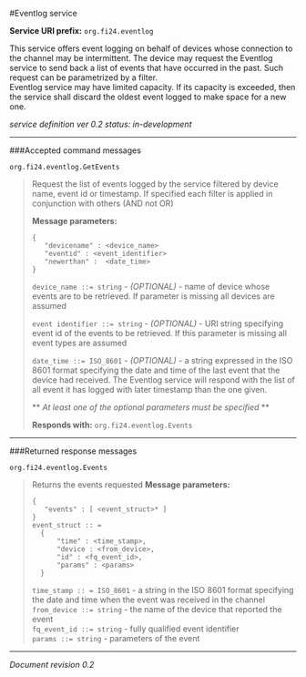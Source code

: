 #Eventlog service

**Service URI prefix:**    `org.fi24.eventlog`

This service offers event logging on behalf of devices whose connection to the channel may be intermittent. The device may request the Eventlog service to send back a list of events that have occurred in the past. Such request can be parametrized by a filter.  
Eventlog service may have limited capacity. If its capacity is exceeded, then the service shall discard the oldest event logged to make space for a new one. 


*service definition ver 0.2*
*status: in-development*

---

###Accepted command messages


`org.fi24.eventlog.GetEvents`

> Request the list of events logged by the service filtered by device name, event id or timestamp. If specified each filter is applied in conjunction with others (AND not OR)
> 
> **Message parameters:**  
> ```
> {
>    "devicename" : <device_name>
>    "eventid" : <event_identifier>
>    "newerthan" :  <date_time>
> }
> ```
>
> `device_name ::= string` - *(OPTIONAL)* - name of device whose events are to be retrieved. If parameter is missing all devices are assumed  
>
> `event identifier ::= string` - *(OPTIONAL)* - URI string specifying event id of the events to be retrieved. If this parameter is missing all event types are assumed  
>
> `date_time ::= ISO_8601` -  *(OPTIONAL)* - a string expressed in the ISO 8601 format specifying the date and time of the last event that the device had received. The Eventlog service will respond with the list of all event it has logged with later timestamp than the one given.
>
> ** *At least one of the optional parameters must be specified* **  
>
> **Responds with:** `org.fi24.eventlog.Events`  

---

###Returned response messages


`org.fi24.eventlog.Events`

> Returns the events requested
> **Message parameters:**  
> ```
> {  
>    "events" : [ <event_struct>* ]  
> }  
> event_struct :: =  
>   {  
>       "time" : <time_stamp>,  
>       "device : <from_device>,  
>       "id" : <fq_event_id>,  
>       "params" : <params>  
>   }  
>```
>`time_stamp :: = ISO_8601` - a string in the ISO 8601 format specifying the date and time when the event was received in the channel  
>`from_device ::= string` - the name of the device that reported the event  
>`fq_event_id ::= string` - fully qualified event identifier   
>`params ::= string` - parameters of the event  
>  




---

*Document revision 0.2*

